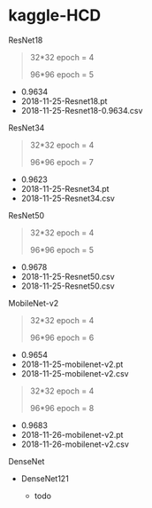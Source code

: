 # kaggle-HCD


ResNet18

> 32*32 epoch = 4
>
> 96*96 epoch = 5

- 0.9634
- 2018-11-25-Resnet18.pt
- 2018-11-25-Resnet18-0.9634.csv

ResNet34

> 32*32 epoch = 4
>
> 96*96 epoch = 7

- 0.9623
- 2018-11-25-Resnet34.pt
- 2018-11-25-Resnet34.csv

ResNet50

> 32*32 epoch = 4
>
> 96*96 epoch = 5

- 0.9678
- 2018-11-25-Resnet50.csv
- 2018-11-25-Resnet50.csv

MobileNet-v2

> 32*32 epoch = 4
>
> 96*96 epoch = 6

- 0.9654
- 2018-11-25-mobilenet-v2.pt
- 2018-11-25-mobilenet-v2.csv

> 32*32 epoch = 4
>
> 96*96 epoch = 8

- 0.9683
- 2018-11-26-mobilenet-v2.pt
- 2018-11-26-mobilenet-v2.csv

DenseNet

- DenseNet121

    - todo




